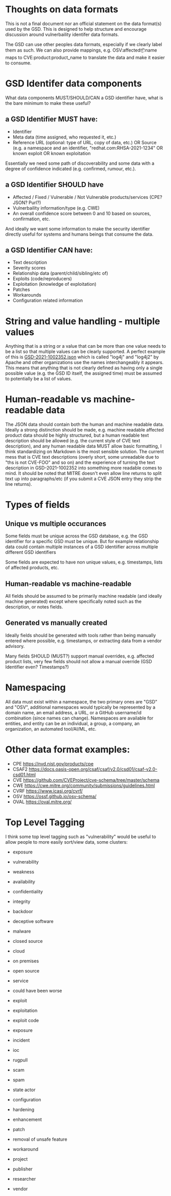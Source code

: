 # Thoughts on data formats

This is not a final document nor an official statement on the data format(s) used by the GSD. This is designed to help structure and encourage discussion around vulnerbaility identifer data formats.

The GSD can use other peoples data formats, especially if we clearly label them as such. We can also provide mappings, e.g. OSV:affected:package:name maps to CVE:product:product_name to translate the data and make it easier to consume.

# GSD Identifer data components

What data components MUST/SHOULD/CAN a GSD identifier have, what is the bare minimum to make these useful?

## a GSD Identifier MUST have:

* Identifier
* Meta data (time assigned, who requested it, etc.)
* Reference URL (optional: type of URL, copy of data, etc.) OR Source (e.g. a namespace and an identifier, "redhat.com:RHSA-2021-1234" OR known exploit OR known exploitation

Essentially we need some path of discoverability and some data with a degree of confidence indicated (e.g. confirmed, rumour, etc.). 

## a GSD Identifier SHOULD have

* Affected / Fixed / Vulnerable / Not Vulnerable products/services (CPE? JSON? Purl?)
* Vulnerbaility information/type (e.g. CWE)
* An overall confidence score between 0 and 10 based on sources, confirmation, etc.

And ideally we want some information to make the security identifier directly useful for systems and humans beings that consume the data.

## a GSD Identifier CAN have:

* Text description
* Severity scores
* Relationship data (parent/child/sibling/etc of)
* Exploits (code/reproducers)
* Exploitation (knowledge of exploitation)
* Patches
* Workarounds
* Configuration related information

# String and value handling - multiple values

Anything that is a string or a value that can be more than one value needs to be a list so that multiple values can be clearly supported. A perfect example of this is [GSD-2021-1002352.json](https://github.com/cloudsecurityalliance/gsd-database/blob/main/2021/1002xxx/GSD-2021-1002352.json) which is called "log4j" and "log4j2" by Apache and other organizations use the names interchangeably it appears. This means that anything that is not clearly defined as having only a single possible value (e.g. the GSD ID itself, the assigned time) must be assumed to potentially be a list of values.

# Human-readable vs machine-readable data

The JSON data should contain both the human and machine readable data. Ideally a strong distinction should be made, e.g. machine readable affected product data should be highly structured, but a human readable text description should be allowed (e.g. the current style of CVE text description), and any human readable data MUST allow basic formatting, I think standardizing on Markdown is the most sensible solution. The current mess that is CVE text descriptions (overly short, some unreadable due to "ths is not CVE-FOO" and so on) and the experience of turning the text description in GSD-2021-1002352 into something more readable comes to mind. It should be noted that MITRE doesn't even allow line returns to split text up into paragraphs/etc (if you submit a CVE JSON entry they strip the line returns). 

# Types of fields

## Unique vs multiple occurances

Some fields must be unique across the GSD database, e.g. the GSD identifier for a specific GSD must be unique. But for example relationship data could contain multiple instances of a GSD identiifier across multiple different GSD identifiers

Some fields are expected to have non unique values, e.g. timestamps, lists of affected products, etc.

## Human-readable vs machine-readable

All fields should be assumed to be primarily machine readable (and ideally machine generated) except where specifically noted such as the description, or notes fields. 

## Generated vs manually created

Ideally fields should be generated with tools rather than being manually entered where possible, e.g. timestamps, or extracting data from a vendor advisory.

Many fields SHOULD (MUST?) support manual overrides, e.g. affected product lists, very few fields should not allow a manual override (GSD Identifier even? Timestamps?)

# Namespacing

All data must exist within a namespace, the two primary ones are "GSD" and "OSV", additional namespaces would typically be represented by a domain name, an email address, a URL, or a GitHub username/id combination (since names can change). Namespaces are available for entities, and entity can be an individual, a group, a company, an organization, an automated tool/AI/ML, etc.

# Other data format examples:

* CPE https://nvd.nist.gov/products/cpe
* CSAF2 https://docs.oasis-open.org/csaf/csaf/v2.0/csd01/csaf-v2.0-csd01.html
* CVE https://github.com/CVEProject/cve-schema/tree/master/schema
* CWE https://cwe.mitre.org/community/submissions/guidelines.html
* CVRF https://www.icasi.org/cvrf/
* OSV https://ossf.github.io/osv-schema/
* OVAL https://oval.mitre.org/

# Top Level Tagging

I think some top level tagging such as "vulnerability" would be useful to allow people to more easily sort/view data, some clusters:

* exposure
* vulnerability
* weakness
    
* availability
* confidentiality
* integrity
    
* backdoor
* deceptive software
* malware
    
* closed source
* cloud
* on premises
* open source
* service
    
* could have been worse
    
* exploit
* exploitation
* exploit code
* exposure
* incident
* ioc
    
* rugpull
* scam
* spam
    
* state actor
    
* configuration
* hardening
* enhancement
* patch
* removal of unsafe feature
* workaround
    
* project 
* publisher
* researcher 
* vendor



